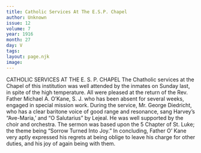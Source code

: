```yaml
---
title: Catholic Services At The E.S.P. Chapel
author: Unknown
issue: 12
volume: 7
year: 1916
month: 27
day: V
tags:
layout: page.njk
image:
---
```

CATHOLIC SERVICES AT THE E. S. P. CHAPEL       The Chatholic services at the Chapel of this institution was well attended by the inmates on Sunday last, in spite of the high temperature. All were pleased at the return of the Rev. Father Michael A. O’Kane, S. J. who has been absent for several weeks, engaged in special mission work.       During the service, Mr. George Diedricht, who has a clear baritone voice of good range and resonance, sang Harvey’s “Ave-Maria,’ and “O Salutarius” by Lejeal. He was well supported by the choir and orchestra.       The sermon was based upon the 5 Chapter of St. Luke; the theme being “Sorrow Turned Into Joy.” In concluding, Father O’ Kane very aptly expressed his regrets at being oblige to leave his charge for other duties, and his joy of again being with them.    




